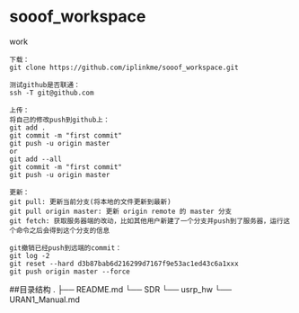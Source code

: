 # sooof_workspace
work


```
下载：
git clone https://github.com/iplinkme/sooof_workspace.git

测试github是否联通：
ssh -T git@github.com

上传：
将自己的修改push到github上：
git add .
git commit -m "first commit"
git push -u origin master
or
git add --all
git commit -m "first commit"
git push -u origin master

更新：
git pull: 更新当前分支(将本地的文件更新到最新)
git pull origin master: 更新 origin remote 的 master 分支
git fetch: 获取服务器端的改动，比如其他用户新建了一个分支并push到了服务器，运行这个命令之后会得到这个分支的信息

git撤销已经push到远端的commit：
git log -2
git reset --hard d3b87bab6d216299d7167f9e53ac1ed43c6a1xxx
git push origin master --force

```
##目录结构
.
├── README.md
└── SDR
    └── usrp_hw
        └── URAN1_Manual.md
